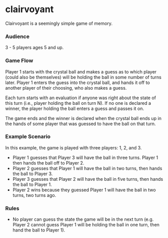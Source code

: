 # clairvoyant
Clairvoyant is a seemingly simple game of memory.

### Audience
3 - 5 players ages 5 and up.

### Game Flow
Player 1 starts with the crystal ball and makes a guess as to which player (could also be themselves) will be holding the ball in some number of turns later. Player 1 enters the guess into the crystal ball, and hands it off to another player of their choosing, who also makes a guess.

Each turn starts with an evaluation if anyone was right about the state of this turn (i.e., player holding the ball on turn N). If no one is declared a winner, the player holding the ball enters a guess and passes it on.

The game ends and the winner is declared when the crystal ball ends up in the hands of some player that was guessed to have the ball on that turn.

### Example Scenario
In this example, the game is played with three players: 1, 2, and 3.
- Player 1 guesses that Player 3 will have the ball in three turns. Player 1 then hands the ball off to Player 2.
- Player 2 guesses that Player 1 will have the ball in two turns, then hands the ball to Player 3.
- Player 3 guesses that Player 2 will have the ball in five turns, then hands the ball to Player 1.
- Player 2 wins because they guessed Player 1 will have the ball in two turns, two turns ago.

### Rules
- No player can guess the state the game will be in the next turn (e.g. Player 2 cannot guess Player 1 will be holding the ball in one turn, then hand the ball to Player 1).
